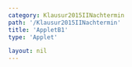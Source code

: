 ```yaml
---
category: Klausur2015IINachtermin
path: '/Klausur2015IINachtermin'
title: 'AppletB1'
type: 'Applet'

layout: nil
---
```

<link type="text/css" href="https://cdnjs.cloudflare.com/ajax/libs/jsxgraph/0.99.6/jsxgraph.css"><link rel="stylesheet" type="text/css" href="//cdnjs.cloudflare.com/ajax/libs/jsxgraph/0.99.7/jsxgraph.css" />
<div id="" class="jxgbox" style="width:500px; height:500px">
<script type="text/javascript">
    (function() {
	const board = JXG.JSXGraph.initBoard('jxgbox', {
    							boundingbox: [-15, 15, 15, -15],
                  axis: true
              });
              
var A = board.create('point', [0,0], {fixed:true});
var B = board.create('point', [10,0], {fixed:true});
var C = board.create('point', [10,8], {fixed:true});

var DBcp = board.create('point', [10,14], {visible:false});
var DAcp = board.create('point', [0,6], {visible:false});
var DAc = board.create('circle', [A, DAcp], {visible:false});
var DBc = board.create('circle', [B, DBcp], {visible:false});

var D = board.create('intersection', [DBc, DAc], {name:'D'});

var AB = board.create('line', [A, B], {straightFirst:false, straightLast:false});
var AD = board.create('line', [A, D], {straightFirst:false, straightLast:false});
var CD = board.create('line', [C, D], {straightFirst:false, straightLast:false});
var CB = board.create('line', [C, B], {straightFirst:false, straightLast:false});
var DB = board.create('line', [D, B], {straightFirst:false, straightLast:false});

var AFcp = board.create('point', [3.712,0], {visible:false});
var AFc = board.create('circle', [A,AFcp], {strokecolor:'yellow'});

var F = board.create('intersection', [AFc, AD], {name:'F'});
var G = board.create('intersection', [AFc, DB], {name:'G'});
var AFa = board.create('arc', [A, G, F], {strokecolor:'black'})

var FB = board.create('line', [F, B], {straightFirst:false, straightLast:false});

var H = board.create('glider', [5,2,DB], {color:'green'});

var CH = board.create('line', [C, H], {straightFirst:false, straightLast:false, color:'green'});
})()
  </script>
  </div>
